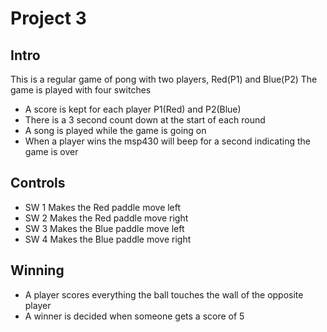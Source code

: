 # Project 3
## Intro

This is a regular game of pong with two players, Red(P1) and Blue(P2)
The game is played with four switches
- A score is kept for each player P1(Red) and P2(Blue)
- There is a 3 second count down at the start of each round
- A song is played while the game is going on
- When a player wins the msp430 will beep for a second indicating the game is over

## Controls

- SW 1 Makes the Red paddle move left
- SW 2 Makes the Red paddle move right
- SW 3 Makes the Blue paddle move left
- SW 4 Makes the Blue paddle move right

## Winning

- A player scores everything the ball touches the wall of the opposite player
- A winner is decided when someone gets a score of 5
